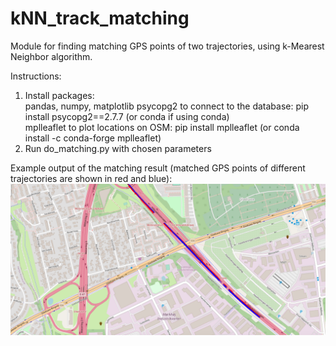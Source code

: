 # kNN_track_matching
Module for finding matching GPS points of two trajectories, using k-Mearest Neighbor algorithm.  

Instructions:<br/>
1. Install packages: <br/>
   pandas, numpy, matplotlib
   psycopg2 to connect to the database: pip install psycopg2==2.7.7 (or conda if using conda) <br/>
   mplleaflet to plot locations on OSM:  pip install mplleaflet (or conda install -c conda-forge mplleaflet)<br/>
2. Run do_matching.py with chosen parameters

Example output of the matching result (matched GPS points of different trajectories are shown in red and blue):
![Example output with matched trajectories](example.png)
